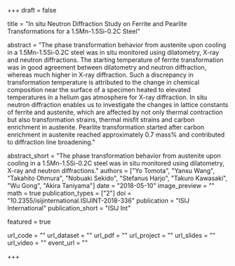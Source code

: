 +++
draft = false

title = "In situ Neutron Diffraction Study on Ferrite and Pearlite Transformations for a 1.5Mn-1.5Si-0.2C Steel"

abstract = "The phase transformation behavior from austenite upon cooling in a 1.5Mn-1.5Si-0.2C steel was in situ monitored using dilatometry, X-ray and neutron diffractions. The starting temperature of ferrite transformation was in good agreement between dilatometry and neutron diffraction, whereas much higher in X-ray diffraction. Such a discrepancy in transformation temperature is attributed to the change in chemical composition near the surface of a specimen heated to elevated temperatures in a helium gas atmosphere for X-ray diffraction. In situ neutron diffraction enables us to investigate the changes in lattice constants of ferrite and austenite, which are affected by not only thermal contraction but also transformation strains, thermal misfit strains and carbon enrichment in austenite. Pearlite transformation started after carbon enrichment in austenite reached approximately 0.7 mass% and contributed to diffraction line broadening."

abstract_short = "The phase transformation behavior from austenite upon cooling in a 1.5Mn-1.5Si-0.2C steel was in situ monitored using dilatometry, X-ray and neutron diffractions."
authors = ["Yo Tomota", "Yanxu Wang", "Takahito Ohmura", "Nobuaki Sekido", "Stefanus Harjo", "Takuro Kawasaki", "Wu Gong", "Akira Taniyama"]
date = "2018-05-10"
image_preview = ""
math = true
publication_types = ["2"]
doi = "10.2355/isijinternational.ISIJINT-2018-336"
publication = "ISIJ International"
publication_short = "ISIJ Int"

featured = true

url_code = ""
url_dataset = ""
url_pdf = ""
url_project = ""
url_slides = ""
url_video = ""
event_url = ""

+++

